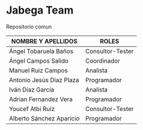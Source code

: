 # Jabega Team
 Repositorio comun

| NOMBRE Y APELLIDOS | ROLES |
| ------------------- | ----- |
| Ángel Tobaruela Baños | Consultor-Tester |
| Ángel Campos Salido | Coordinador |
| Manuel Ruiz Campos | Analista |
| Antonio Jesús Díaz Plaza | Programador |
| Iván Díaz García | Analista |
| Adrian Fernandez Vera | Programador |
| Youcef Atbi Ruiz | Consultor-Tester |
| Alberto Sánchez Aparicio | Programador |
